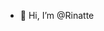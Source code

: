 - 👋 Hi, I’m @Rinatte

<!---
Rinatte/Rinatte is a ✨ special ✨ repository because its `README.md` (this file) appears on your GitHub profile.
You can click the Preview link to take a look at your changes.
--->
